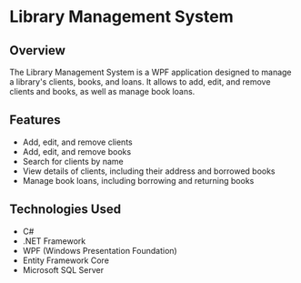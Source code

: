 # Library Management System

## Overview

The Library Management System is a WPF application designed to manage a library's clients, books, and loans. It allows to add, edit, and remove clients and books, as well as manage book loans.

## Features

- Add, edit, and remove clients
- Add, edit, and remove books
- Search for clients by name
- View details of clients, including their address and borrowed books
- Manage book loans, including borrowing and returning books

## Technologies Used

- C#
- .NET Framework
- WPF (Windows Presentation Foundation)
- Entity Framework Core
- Microsoft SQL Server
